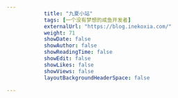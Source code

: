 ---
            title: "九夏小站"
            tags: [一个没有梦想的咸鱼开发者]
            externalUrl: "https://blog.inekoxia.com/"
            weight: 71
            showDate: false
            showAuthor: false
            showReadingTime: false
            showEdit: false
            showLikes: false
            showViews: false
            layoutBackgroundHeaderSpace: false
            ---
